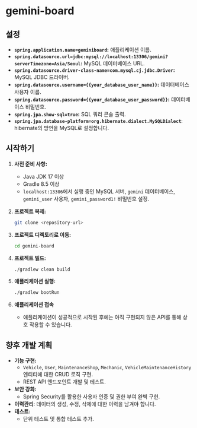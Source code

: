 # gemini-board
## 설정

*   **`spring.application.name=geminiboard`:** 애플리케이션 이름.
*   **`spring.datasource.url=jdbc:mysql://localhost:13306/gemini?serverTimezone=Asia/Seoul`:** MySQL 데이터베이스 URL.
*   **`spring.datasource.driver-class-name=com.mysql.cj.jdbc.Driver`:** MySQL JDBC 드라이버.
*   **`spring.datasource.username={{your_database_user_name}}`:** 데이터베이스 사용자 이름.
*   **`spring.datasource.password={{your_database_user_password}}`:** 데이터베이스 비밀번호.
*   **`spring.jpa.show-sql=true`:** SQL 쿼리 콘솔 출력.
*   **`spring.jpa.database-platform=org.hibernate.dialect.MySQLDialect`**: hibernate의 방언을 MySQL로 설정합니다.

## 시작하기

1.  **사전 준비 사항:**
    *   Java JDK 17 이상
    *   Gradle 8.5 이상
    *   `localhost:13306`에서 실행 중인 MySQL 서버, `gemini` 데이터베이스, `gemini_user` 사용자, `gemini_password1!` 비밀번호 설정.

2.  **프로젝트 복제:**
    ```bash
    git clone <repository-url>
    ```

3.  **프로젝트 디렉토리로 이동:**
    ```bash
    cd gemini-board
    ```

4.  **프로젝트 빌드:**
    ```bash
    ./gradlew clean build
    ```

5.  **애플리케이션 실행:**
    ```bash
    ./gradlew bootRun
    ```
6.  **애플리케이션 접속**
    *   애플리케이션이 성공적으로 시작된 후에는 아직 구현되지 않은 API를 통해 상호 작용할 수 있습니다.

## 향후 개발 계획

*   **기능 구현:**
    *   `Vehicle`, `User`, `MaintenanceShop`, `Mechanic`, `VehicleMaintenanceHistory` 엔티티에 대한 CRUD 로직 구현.
    *   REST API 엔드포인트 개발 및 테스트.
*   **보안 강화:**
    *   Spring Security를 활용한 사용자 인증 및 권한 부여 완벽 구현.
* **이력관리**: 데이터의 생성, 수정, 삭제에 대한 이력을 남겨야 합니다.
*   **테스트:**
    *   단위 테스트 및 통합 테스트 추가.